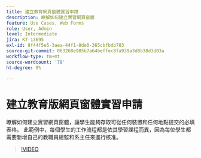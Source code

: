 ```yaml
---
title: 建立教育網頁窗體實習申請
description: 瞭解如何建立實習網頁窗體
feature: Use Cases, Web Forms
role: User, Admin
level: Intermediate
jira: KT-13695
exl-id: 8f44f5e5-3aea-44f1-8de0-365cbfbdb783
source-git-commit: 063268e985b7a64beffec8fa939a3d8b38d3d03a
workflow-type: tm+mt
source-wordcount: '78'
ht-degree: 0%

---
```


# 建立教育版網頁窗體實習申請

瞭解如何建立實習網頁窗體，讓學生能夠存取可從任何裝置和任何地點提交的必填表格。 此範例中，每個學生的工作流程都是依其學習課程而異，因為每位學生都需要新增自己的教職員總監和系主任來進行核准。

>[!VIDEO](https://video.tv.adobe.com/v/3423373?quality=12&learn=on&hidetitle=true&captions=chi_hant)
